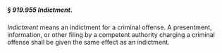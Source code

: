 ##### § 919.955 Indictment. #####

*Indictment* means an indictment for a criminal offense. A presentment, information, or other filing by a competent authority charging a criminal offense shall be given the same effect as an indictment.